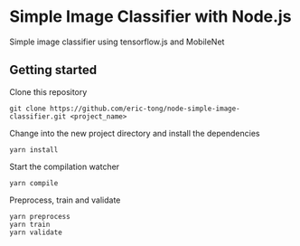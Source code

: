 # Simple Image Classifier with Node.js

Simple image classifier using tensorflow.js and MobileNet

## Getting started

Clone this repository

```
git clone https://github.com/eric-tong/node-simple-image-classifier.git <project_name>
```

Change into the new project directory and install the dependencies

```
yarn install
```

Start the compilation watcher

```
yarn compile
```

Preprocess, train and validate

```
yarn preprocess
yarn train
yarn validate
```
